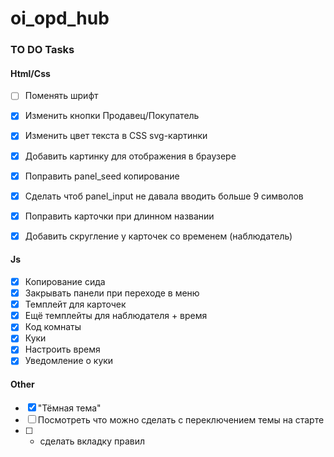 # oi_opd_hub
### TO DO Tasks

#### Html/Css
- [ ] Поменять шрифт
- [X] Изменить кнопки Продавец/Покупатель
- [X] Изменить цвет текста в CSS svg-картинки  
- [X] Добавить картинку для отображения в браузере
- [X] Поправить panel_seed копирование
- [X] Сделать чтоб panel_input не давала вводить больше 9 символов
- [X] Поправить карточки при длинном названии
- [X] Добавить скругление у карточек со временем (наблюдатель)


#### Js
- [X] Копирование сида
- [X] Закрывать панели при переходе в меню
- [X] Темплейт для карточек
- [X] Ещё темплейты для наблюдателя + время  
- [X] Код комнаты
- [X] Куки
- [X] Настроить время
- [X] Уведомление о куки

#### Other
- [X] "Тёмная тема"
- [ ] Посмотреть что можно сделать с переключением темы на старте
- [ ] * сделать вкладку правил